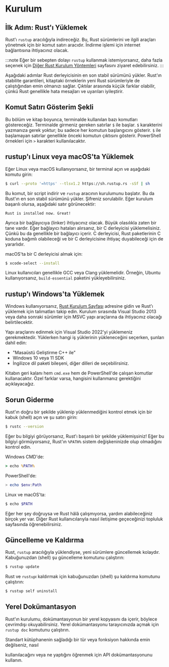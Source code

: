 # Kurulum

## İlk Adım: Rust'ı Yüklemek

Rust'ı `rustup` aracılığıyla indireceğiz. Bu, Rust sürümlerini ve ilgili araçları yönetmek için bir komut satırı aracıdır. İndirme işlemi için internet bağlantısına ihtiyacınız olacak.

:::note
Eğer bir sebepten dolayı `rustup` kullanmak istemiyorsanız, daha fazla seçenek için [Diğer Rust Kurulum Yöntemleri](https://rust-lang.org/other-installation-methods) sayfasını ziyaret edebilirsiniz.
:::

Aşağıdaki adımlar Rust derleyicisinin en son stabil sürümünü yükler. Rust'ın stabilite garantileri, kitaptaki örneklerin yeni Rust sürümleriyle de çalıştığından emin olmanızı sağlar. Çıktılar arasında küçük farklar olabilir, çünkü Rust genellikle hata mesajları ve uyarıları iyileştirir.

## Komut Satırı Gösterim Şekli

Bu bölüm ve kitap boyunca, terminalde kullanılan bazı komutları göstereceğiz. Terminalde girmeniz gereken satırlar `$` ile başlar. `$` karakterini yazmanıza gerek yoktur; bu sadece her komutun başlangıcını gösterir. `$` ile başlamayan satırlar genellikle önceki komutun çıktısını gösterir. PowerShell örnekleri için `>` karakteri kullanılacaktır.

## rustup'ı Linux veya macOS'ta Yüklemek

Eğer Linux veya macOS kullanıyorsanız, bir terminal açın ve aşağıdaki komutu girin:

```bash
$ curl --proto '=https' --tlsv1.2 https://sh.rustup.rs -sSf | sh
```

Bu komut, bir script indirir ve `rustup` aracının kurulumunu başlatır. Bu da Rust'ın en son stabil sürümünü yükler. Şifreniz sorulabilir. Eğer kurulum başarılı olursa, aşağıdaki satır görünecektir:

```plaintext
Rust is installed now. Great!
```

Ayrıca bir bağlayıcıya (linker) ihtiyacınız olacak. Büyük olasılıkla zaten bir tane vardır. Eğer bağlayıcı hataları alırsanız, bir C derleyicisi yüklemelisiniz. Çünkü bu da genellikle bir bağlayıcı içerir. C derleyicisi, Rust paketlerinin C koduna bağımlı olabileceği ve bir C derleyicisine ihtiyaç duyabileceği için de yararlıdır.

macOS'ta bir C derleyicisi almak için:

```bash
$ xcode-select --install
```

Linux kullanıcıları genellikle GCC veya Clang yüklemelidir. Örneğin, Ubuntu kullanıyorsanız, `build-essential` paketini yükleyebilirsiniz.

## rustup'ı Windows'ta Yüklemek

Windows kullanıyorsanız, [Rust Kurulum Sayfası](https://www.rust-lang.org/tools/install) adresine gidin ve Rust'ı yüklemek için talimatları takip edin. Kurulum sırasında Visual Studio 2013 veya daha sonraki sürümler için MSVC yapı araçlarına da ihtiyacınız olacağı belirtilecektir.

Yapı araçlarını edinmek için Visual Studio 2022'yi yüklemeniz gerekmektedir. Yüklerken hangi iş yüklerinin yükleneceğini seçerken, şunları dahil edin:

- "Masaüstü Geliştirme C++ ile"
- Windows 10 veya 11 SDK
- İngilizce dil paketi bileşeni, diğer dilleri de seçebilirsiniz.

Kitabın geri kalanı hem `cmd.exe` hem de PowerShell'de çalışan komutlar kullanacaktır. Özel farklar varsa, hangisini kullanmanız gerektiğini açıklayacağız.

## Sorun Giderme

Rust'ın doğru bir şekilde yüklenip yüklenmediğini kontrol etmek için bir kabuk (shell) açın ve şu satırı girin:

```bash
$ rustc --version
```

Eğer bu bilgiyi görüyorsanız, Rust'ı başarılı bir şekilde yüklemişsiniz! Eğer bu bilgiyi görmüyorsanız, Rust'ın `%PATH%` sistem değişkeninizde olup olmadığını kontrol edin.

Windows CMD'de:

```cmd
> echo %PATH%
```

PowerShell'de:

```powershell
> echo $env:Path
```

Linux ve macOS'ta:

```bash
$ echo $PATH
```

Eğer her şey doğruysa ve Rust hâlâ çalışmıyorsa, yardım alabileceğiniz birçok yer var. Diğer Rust kullanıcılarıyla nasıl iletişime geçeceğinizi topluluk sayfasında öğrenebilirsiniz.

## Güncelleme ve Kaldırma

Rust, `rustup` aracılığıyla yüklendiyse, yeni sürümlere güncellemek kolaydır. Kabuğunuzdan (shell) şu güncelleme komutunu çalıştırın:

```bash
$ rustup update
```

Rust ve `rustup`ı kaldırmak için kabuğunuzdan (shell) şu kaldırma komutunu çalıştırın:

```bash
$ rustup self uninstall
```

## Yerel Dokümantasyon

Rust'ın kurulumu, dokümantasyonun bir yerel kopyasını da içerir, böylece çevrimdışı okuyabilirsiniz. Yerel dokümantasyonu tarayıcınızda açmak için `rustup doc` komutunu çalıştırın.

Standart kütüphanenin sağladığı bir tür veya fonksiyon hakkında emin değilseniz, nasıl

 kullanılacağını veya ne yaptığını öğrenmek için API dokümantasyonunu kullanın.